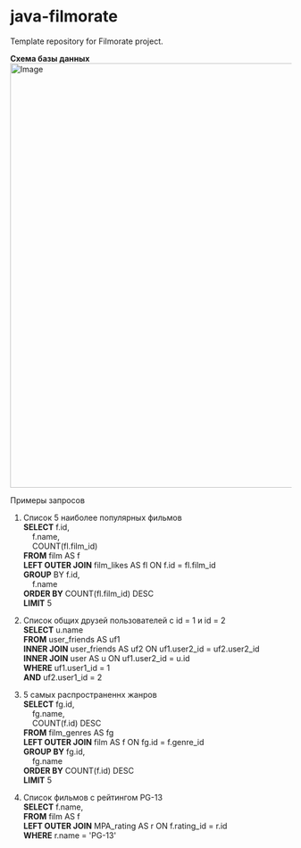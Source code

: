 # java-filmorate
Template repository for Filmorate project.

**Схема базы данных**  
<img width="871" height="760" alt="Image" src="https://github.com/user-attachments/assets/88d5155a-6068-4d9c-a8f7-1398b194c05c" />

Примеры запросов
1) Список 5 наиболее популярных фильмов  
   **SELECT** f.id,  
   &nbsp;&nbsp;&nbsp;&nbsp;f.name,  
   &nbsp;&nbsp;&nbsp;&nbsp;COUNT(fl.film_id)   
   **FROM** film AS f  
   **LEFT OUTER JOIN** film_likes AS fl ON f.id = fl.film_id  
   **GROUP** BY f.id,  
   &nbsp;&nbsp;&nbsp;&nbsp;f.name  
   **ORDER BY** COUNT(fl.film_id) DESC  
   **LIMIT** 5

3) Список общих друзей пользователей с id = 1 и id = 2  
   **SELECT** u.name  
   **FROM** user_friends AS uf1  
   **INNER JOIN** user_friends AS uf2 ON uf1.user2_id = uf2.user2_id  
   **INNER JOIN** user AS u ON uf1.user2_id = u.id  
   **WHERE** uf1.user1_id = 1  
   **AND** uf2.user1_id = 2

4) 5 самых распространеннх жанров  
   **SELECT** fg.id,  
   &nbsp;&nbsp;&nbsp;&nbsp;fg.name,  
   &nbsp;&nbsp;&nbsp;&nbsp;COUNT(f.id) DESC  
   **FROM** film_genres AS fg  
   **LEFT OUTER JOIN** film AS f ON fg.id = f.genre_id  
   **GROUP BY** fg.id,  
   &nbsp;&nbsp;&nbsp;&nbsp;fg.name  
   **ORDER BY** COUNT(f.id) DESC  
   **LIMIT** 5

5) Список фильмов с рейтингом PG-13  
   **SELECT** f.name,  
   **FROM** film AS f  
   **LEFT OUTER JOIN** MPA_rating AS r ON f.rating_id = r.id  
   **WHERE** r.name = 'PG-13'  